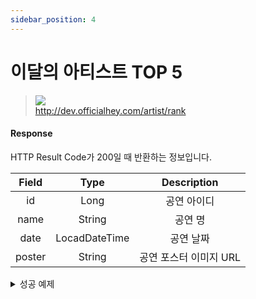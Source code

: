 ```yaml
---
sidebar_position: 4
---
```


# 이달의 아티스트 TOP 5


> ![](https://img.shields.io/static/v1?label=&message=GET&color=blue) <br/>
> http://dev.officialhey.com/artist/rank



#### Response

HTTP Result Code가 200일 때 반환하는 정보입니다.


| Field  |     Type      |           Description           |   
|:------:|:-------------:|:-------------------------------:|
|   id   |     Long      |             공연 아이디              | 
|  name  |    String     |              공연 명               |   
|  date  | LocadDateTime |              공연 날짜              |  
| poster |    String     |         공연 포스터 이미지 URL          |   


  <details markdown="1">
  <summary>성공 예제</summary>

  ```
  {
  "ok": true,
  "data": [
    {
      "id": 1,
      "name": "artist1",
      "profileImage": "image1"
    },
    {
      "id": 2,
      "name": "artist2",
      "profileImage": "image1"
    },
    {
      "id": 3,
      "name": "artist3",
      "profileImage": "image1"
    },
    {
      "id": 4,
      "name": "artist4",
      "profileImage": "image1"
    },
    {
      "id": 5,
      "name": "artist5",
      "profileImage": "image1"
    }
  ]
}
  ```
  </details>
<br/>